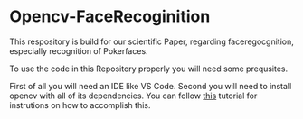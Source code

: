 # Opencv-FaceRecoginition
This respository is build for our scientific Paper, regarding faceregocgnition, especially recognition of Pokerfaces.

To use the code in this Repository properly you will need some prequsites.

First of all you will need an IDE like VS Code.
Second you will need to install opencv with all of its dependencies.
You can follow [this](https://www.pyimagesearch.com/2018/05/28/ubuntu-18-04-how-to-install-opencv/) tutorial for instrutions on how to accomplish this.
